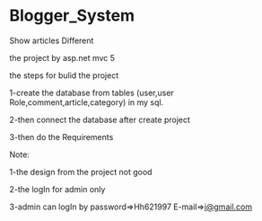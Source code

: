 # Blogger_System

Show articles Different

the project by asp.net mvc 5

the steps for bulid the project

1-create the database from tables (user,user Role,comment,article,category) in my sql.

2-then connect the database after create project

3-then do the Requirements

Note:

1-the design from the project not good

2-the logIn for admin only

3-admin can logIn by password=>Hh621997 E-mail=>i@gmail.com
